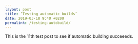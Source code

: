 ```yaml
---
layout: post
title: ‘Testing automatic builds’
date: 2019-03-18 9:40 +0200
permalink: /testing-autobuild/
---
```


This is the 11th test post to see if automatic building succeeeds.
